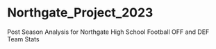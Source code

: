 # Northgate_Project_2023
Post Season Analysis for Northgate High School Football OFF and DEF Team Stats
